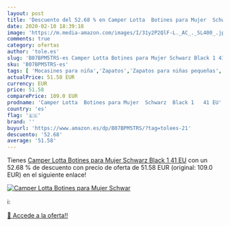 ```yaml
---
layout: post
title: 'Descuento del 52.68 % en Camper Lotta  Botines para Mujer  Schwar'
date: 2020-02-10 18:39:18
image: 'https://m.media-amazon.com/images/I/31y2P2QlF-L._AC_._SL400_.jpg'
comments: true
category: ofertas
author: 'tole.es'
slug: 'B07BPM5TRS-es Camper Lotta Botines para Mujer Schwarz Black 1 41 EU'
sku: 'B07BPM5TRS-es'
tags: [ 'Mocasines para niña','Zapatos','Zapatos para niñas pequeñas','Zapatos y complementos','botines', ]
actualPrice: 51.58 EUR
currency: EUR
price: 51.58
comparePrice: 109.0 EUR
prodname: 'Camper Lotta  Botines para Mujer  Schwarz  Black 1   41 EU'
country: 'es'
flag: '🇪🇸'
brand: ''
buyurl: 'https://www.amazon.es/dp/B07BPM5TRS/?tag=tolees-21'
descuento: '52.68'
average: '51.58'
---
```


Tienes [Camper Lotta  Botines para Mujer  Schwarz  Black 1   41 EU](https://www.amazon.es/dp/B07BPM5TRS/?tag=tolees-21) con un 52.68 % de descuento con precio de oferta de 51.58 EUR (original: 109.0 EUR) en el siguiente enlace!

[![Camper Lotta  Botines para Mujer  Schwar](https://m.media-amazon.com/images/I/31y2P2QlF-L._AC_._SL400_.jpg)](https://www.amazon.es/dp/B07BPM5TRS/?tag=tolees-21)

ℹ️:


[🛒 Accede a la oferta!!](https://www.amazon.es/dp/B07BPM5TRS/?tag=tolees-21)
